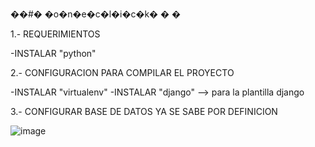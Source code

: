 ��#� �o�n�e�c�l�i�c�k�
�
�


1.- REQUERIMIENTOS 

  -INSTALAR "python" 

2.- CONFIGURACION PARA COMPILAR EL PROYECTO

  -INSTALAR "virtualenv"
  -INSTALAR "django" --> para la plantilla django

3.- CONFIGURAR BASE DE DATOS YA SE SABE POR DEFINICION







![image](https://user-images.githubusercontent.com/90811406/224595682-7d81e8a5-107a-477a-b29c-63f28779ad63.png)

